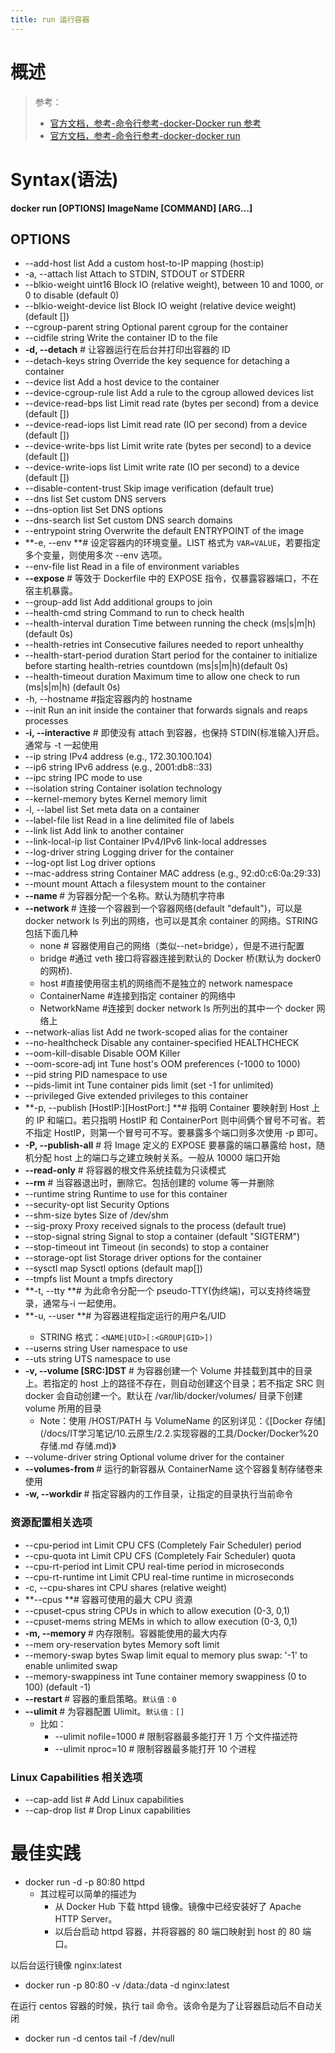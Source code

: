 ```yaml
---
title: run 运行容器
---
```


# 概述

> 参考：
> - [官方文档，参考-命令行参考-docker-Docker run 参考](https://docs.docker.com/engine/reference/run/)
> - [官方文档，参考-命令行参考-docker-docker run](https://docs.docker.com/engine/reference/commandline/run/)

# Syntax(语法)

**docker run \[OPTIONS] ImageName \[COMMAND] \[ARG...]**

## OPTIONS

- --add-host list Add a custom host-to-IP mapping (host:ip)
- -a, --attach list Attach to STDIN, STDOUT or STDERR
- --blkio-weight uint16 Block IO (relative weight), between 10 and 1000, or 0 to disable (default 0)
- --blkio-weight-device list Block IO weight (relative device weight) (default \[])
- --cgroup-parent string Optional parent cgroup for the container
- --cidfile string Write the container ID to the file
- **-d, --detach** # 让容器运行在后台并打印出容器的 ID
- --detach-keys string Override the key sequence for detaching a container
- --device list Add a host device to the container
- --device-cgroup-rule list Add a rule to the cgroup allowed devices list
- --device-read-bps list Limit read rate (bytes per second) from a device (default \[])
- --device-read-iops list Limit read rate (IO per second) from a device (default \[])
- --device-write-bps list Limit write rate (bytes per second) to a device (default \[])
- --device-write-iops list Limit write rate (IO per second) to a device (default \[])
- --disable-content-trust Skip image verification (default true)
- --dns list Set custom DNS servers
- --dns-option list Set DNS options
- --dns-search list Set custom DNS search domains
- --entrypoint string Overwrite the default ENTRYPOINT of the image
- **-e, --env <LIST> **# 设定容器内的环境变量。LIST 格式为 `VAR=VALUE`，若要指定多个变量，则使用多次 --env 选项。
- --env-file list Read in a file of environment variables
- **--expose <LIST>** # 等效于 Dockerfile 中的 EXPOSE 指令，仅暴露容器端口，不在宿主机暴露。
- --group-add list Add additional groups to join
- --health-cmd string Command to run to check health
- --health-interval duration Time between running the check (ms|s|m|h) (default 0s)
- --health-retries int Consecutive failures needed to report unhealthy
- --health-start-period duration Start period for the container to initialize before starting health-retries countdown (ms|s|m|h)(default 0s)
- --health-timeout duration Maximum time to allow one check to run (ms|s|m|h) (default 0s)
- -h, --hostname <STRING> #指定容器内的 hostname
- --init Run an init inside the container that forwards signals and reaps processes
- **-i, --interactive** # 即使没有 attach 到容器，也保持 STDIN(标准输入)开启。通常与 -t 一起使用
- --ip string IPv4 address (e.g., 172.30.100.104)
- --ip6 string IPv6 address (e.g., 2001:db8::33)
- --ipc string IPC mode to use
- --isolation string Container isolation technology
- --kernel-memory bytes Kernel memory limit
- -l, --label list Set meta data on a container
- --label-file list Read in a line delimited file of labels
- --link list Add link to another container
- --link-local-ip list Container IPv4/IPv6 link-local addresses
- --log-driver string Logging driver for the container
- --log-opt list Log driver options
- --mac-address string Container MAC address (e.g., 92:d0:c6:0a:29:33)
- --mount mount Attach a filesystem mount to the container
- **--name <STRING>** # 为容器分配一个名称。默认为随机字符串
- **--network <STRING>** # 连接一个容器到一个容器网络(default "default")，可以是 docker network ls 列出的网络，也可以是其余 container 的网络。STRING 包括下面几种
  - none # 容器使用自己的网络（类似--net=bridge），但是不进行配置
  - bridge #通过 veth 接口将容器连接到默认的 Docker 桥(默认为 docker0 的网桥).
  - host #直接使用宿主机的网络而不是独立的 network namespace
  - ContainerName #连接到指定 container 的网络中
  - NetworkName #连接到 docker network ls 所列出的其中一个 docker 网络上
- --network-alias list Add ne twork-scoped alias for the container
- --no-healthcheck Disable any container-specified HEALTHCHECK
- --oom-kill-disable Disable OOM Killer
- --oom-score-adj int Tune host's OOM preferences (-1000 to 1000)
- --pid string PID namespace to use
- --pids-limit int Tune container pids limit (set -1 for unlimited)
- --privileged Give extended privileges to this container
- **-p, --publish \[HostIP:]\[HostPort:]<ContainerPort> **# 指明 Container 要映射到 Host 上的 IP 和端口。若只指明 HostIP 和 ContainerPort 则中间俩个冒号不可省。若不指定 HostIP，则第一个冒号可不写。要暴露多个端口则多次使用 -p 即可。
- **-P, --publish-all** # 将 Image 定义的 EXPOSE 要暴露的端口暴露给 host，随机分配 host 上的端口与之建立映射关系。一般从 10000 端口开始
- **--read-only** # 将容器的根文件系统挂载为只读模式
- **--rm** # 当容器退出时，删除它。包括创建的 volume 等一并删除
- --runtime string Runtime to use for this container
- --security-opt list Security Options
- --shm-size bytes Size of /dev/shm
- --sig-proxy Proxy received signals to the process (default true)
- --stop-signal string Signal to stop a container (default "SIGTERM")
- --stop-timeout int Timeout (in seconds) to stop a container
- --storage-opt list Storage driver options for the container
- --sysctl map Sysctl options (default map\[])
- --tmpfs list Mount a tmpfs directory
- **-t, --tty **# 为此命令分配一个 pseudo-TTY(伪终端)，可以支持终端登录，通常与-i 一起使用。
- **-u, --user <STRING> **# 为容器进程指定运行的用户名/UID
  - STRING 格式：`<NAME|UID>[:<GROUP|GID>])`
- --userns string User namespace to use
- --uts string UTS namespace to use
- **-v, --volume \[SRC:]DST** # 为容器创建一个 Volume 并挂载到其中的目录上。若指定的 host 上的路径不存在，则自动创建这个目录；若不指定 SRC 则 docker 会自动创建一个。默认在 /var/lib/docker/volumes/ 目录下创建 volume 所用的目录
  - Note：使用 /HOST/PATH 与 VolumeName 的区别详见：《[Docker 存储](/docs/IT学习笔记/10.云原生/2.2.实现容器的工具/Docker/Docker%20 存储.md 存储.md)》
- --volume-driver string Optional volume driver for the container
- **--volumes-from <ContainerName>** # 运行的新容器从 ContainerName 这个容器复制存储卷来使用
- **-w, --workdir <STRING>** # 指定容器内的工作目录，让指定的目录执行当前命令

### 资源配置相关选项

- --cpu-period int Limit CPU CFS (Completely Fair Scheduler) period
- --cpu-quota int Limit CPU CFS (Completely Fair Scheduler) quota
- --cpu-rt-period int Limit CPU real-time period in microseconds
- --cpu-rt-runtime int Limit CPU real-time runtime in microseconds
- -c, --cpu-shares int CPU shares (relative weight)
- **--cpus <INT> **# 容器可使用的最大 CPU 资源
- --cpuset-cpus string CPUs in which to allow execution (0-3, 0,1)
- --cpuset-mems string MEMs in which to allow execution (0-3, 0,1)
- **-m, --memory <BYTES>** # 内存限制。容器能使用的最大内存
- --mem ory-reservation bytes Memory soft limit
- --memory-swap bytes Swap limit equal to memory plus swap: '-1' to enable unlimited swap
- --memory-swappiness int Tune container memory swappiness (0 to 100) (default -1)
- **--restart <string>** # 容器的重启策略。`默认值：0`
- **--ulimit <UlimitDesc>** # 为容器配置 Ulimit。`默认值：[]`
  - 比如：
    - --ulimit nofile=1000 # 限制容器最多能打开 1 万 个文件描述符
    - --ulimit nproc=10 # 限制容器最多能打开 10 个进程

### Linux Capabilities 相关选项

- --cap-add list # Add Linux capabilities
- --cap-drop list # Drop Linux capabilities

# 最佳实践

- docker run -d -p 80:80 httpd
  - 其过程可以简单的描述为
    - 从 Docker Hub 下载 httpd 镜像。镜像中已经安装好了 Apache HTTP Server。
    - 以后台启动 httpd 容器，并将容器的 80 端口映射到 host 的 80 端口。

以后台运行镜像 nginx:latest

- docker run -p 80:80 -v /data:/data -d nginx:latest

在运行 centos 容器的时候，执行 tail 命令。该命令是为了让容器启动后不自动关闭

- docker run -d centos tail -f /dev/null
